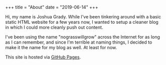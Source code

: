 +++
title = "About"
date = "2019-06-14"
+++

Hi, my name is Joshua Grady. While I've been tinkering around with a basic static HTML website for a few years now, I wanted to setup a cleaner blog in which I could more cleanly push out content.

I've been using the name "nograsswillgrow" across the Internet for as long as I can remember, and since I'm terrible at naming things, I decided to make it the name for my blog as well. At least for now.

This site is hosted via [GitHub Pages](https://pages.github.com).
